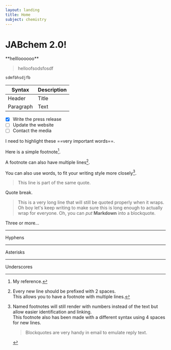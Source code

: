 ```yaml
---
layout: landing
title: Home
subject: chemistry
---
```


<h1>JABchem 2.0!</h1>
**hellloooooo**

>helloofsodsfosdf

`sdmfbhsdjfb`

| Syntax | Description |
| ----------- | ----------- |
| Header | Title |
| Paragraph | Text |

- [x] Write the press release
- [ ] Update the website
- [ ] Contact the media

I need to highlight these ==very important words==.

Here is a simple footnote[^1].

A footnote can also have multiple lines[^2].  

You can also use words, to fit your writing style more closely[^note].

[^1]: My reference.
[^2]: Every new line should be prefixed with 2 spaces.  
  This allows you to have a footnote with multiple lines.
[^note]:
    Named footnotes will still render with numbers instead of the text but allow easier identification and linking.  
    This footnote also has been made with a different syntax using 4 spaces for new lines.


    > Blockquotes are very handy in email to emulate reply text.
> This line is part of the same quote.

Quote break.

> This is a very long line that will still be quoted properly when it wraps. Oh boy let's keep writing to make sure this is long enough to actually wrap for everyone. Oh, you can *put* **Markdown** into a blockquote. 


Three or more...

---

Hyphens

***

Asterisks

___

Underscores